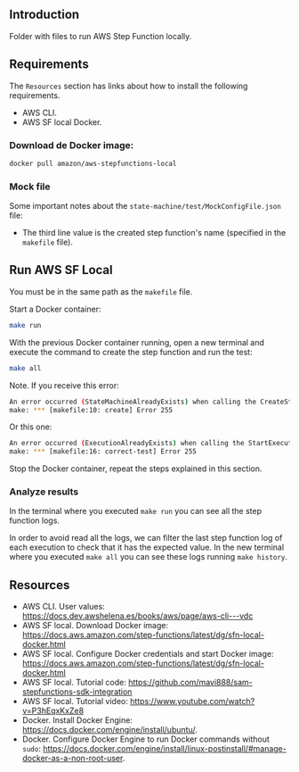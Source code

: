 ## Introduction

Folder with files to run AWS Step Function locally.

## Requirements

The `Resources` section has links about how to install the following requirements.

- AWS CLI.
- AWS SF local Docker.

### Download de Docker image:

```bash
docker pull amazon/aws-stepfunctions-local
```

### Mock file

Some important notes about the `state-machine/test/MockConfigFile.json` file:

- The third line value is the created step function's name (specified in the `makefile` file).


## Run AWS SF Local

You must be in the same path as the `makefile` file.

Start a Docker container:

```bash
make run
```

With the previous Docker container running, open a new terminal and execute the command to create the step function and run the test:

```bash
make all
```

Note. If you receive this error:

```bash
An error occurred (StateMachineAlreadyExists) when calling the CreateStateMachine operation: State Machine Already Exists: 'arn:aws:states:us-east-1:123456789012:stateMachine:LocalTesting'
make: *** [makefile:10: create] Error 255
```

Or this one:

```bash
An error occurred (ExecutionAlreadyExists) when calling the StartExecution operation: Execution Already Exists: 'arn:aws:states:us-east-1:123456789012:execution:LocalTesting:CorrectTest'
make: *** [makefile:16: correct-test] Error 255
```

Stop the Docker container, repeat the steps explained in this section.

### Analyze results

In the terminal where you executed `make run` you can see all the step function logs.

In order to avoid read all the logs, we can filter the last step function log of each execution to check that it has the expected value. In the new terminal where you executed `make all` you can see these logs running `make history`.

## Resources

- AWS CLI. User values: <https://docs.dev.awshelena.es/books/aws/page/aws-cli---vdc>
- AWS SF local. Download Docker image: <https://docs.aws.amazon.com/step-functions/latest/dg/sfn-local-docker.html>
- AWS SF local. Configure Docker credentials and start Docker image: <https://docs.aws.amazon.com/step-functions/latest/dg/sfn-local-docker.html>
- AWS SF local. Tutorial code: <https://github.com/mavi888/sam-stepfunctions-sdk-integration>
- AWS SF local. Tutorial video: <https://www.youtube.com/watch?v=P3hEqxKxZe8>
- Docker. Install Docker Engine: <https://docs.docker.com/engine/install/ubuntu/>.
- Docker. Configure Docker Engine to run Docker commands without `sudo`: <https://docs.docker.com/engine/install/linux-postinstall/#manage-docker-as-a-non-root-user>.